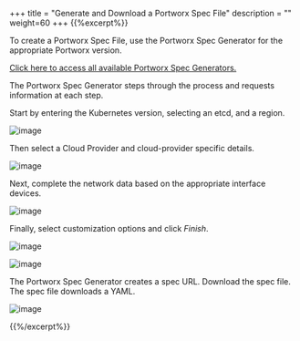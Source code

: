 +++
title = "Generate and Download a Portworx Spec File"
description = ""
weight=60
+++
{{%excerpt%}}

To create a Portworx Spec File, use the Portworx Spec Generator for the appropriate Portworx version.

[Click here to access all available Portworx Spec Generators.](https://docs.portworx.com/scheduler/kubernetes/install.html#install)

The Portworx Spec Generator steps through the process and requests information at each step. 

Start by entering the Kubernetes version, selecting an etcd, and a region. 

![image](/images/portworx-2.png)

Then select a Cloud Provider and cloud-provider specific details.

![image](/images/portworx-3.png)

Next, complete the network data based on the appropriate interface devices. 

![image](/images/portworx-4.png)

Finally, select customization options and click *Finish*.

![image](/images/portworx-5.png)

![image](/images/portworx-6.png)

The Portworx Spec Generator creates a spec URL. Download the spec file. The spec file downloads a YAML.

![image](/images/portworx-7.png)

{{%/excerpt%}}